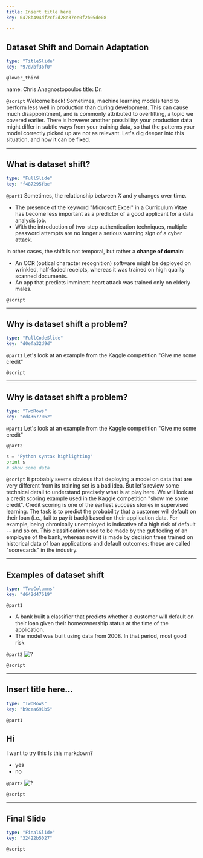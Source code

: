 ```yaml
---
title: Insert title here
key: 0478b494df2cf2d28e37ee0f2b05de08

---
```

## Dataset Shift and Domain Adaptation

```yaml
type: "TitleSlide"
key: "97d7bf3bf0"
```

`@lower_third`

name: Chris Anagnostopoulos
title: Dr.


`@script`
Welcome back! Sometimes, machine learning models tend to perform less well in production than during development. This can cause much disappointment, and is commonly attributed to overfitting, a topic we covered earlier. There is however another possibility: your production data might differ in subtle ways from your training data, so that the patterns your model correctly picked up are not as relevant. Let's dig deeper into this situation, and how it can be fixed.


---
## What is dataset shift? 

```yaml
type: "FullSlide"
key: "f487295fbe"
```

`@part1`
Sometimes, the relationship between $X$ and $y$ changes over **time**. 
- The presence of the keyword "Microsoft Excel" in a Curriculum Vitae has become less important as a predictor of a good applicant for a data analysis job.
- With the introduction of two-step authentication techniques, multiple password attempts are no longer a serious warning sign of a cyber attack.

In other cases, the shift is not temporal, but rather a **change of domain**: 

- An OCR (optical character recognition) software might be deployed on wrinkled, half-faded receipts, whereas it was trained on high quality scanned documents. 
- An app that predicts imminent heart attack was trained only on elderly males.


`@script`



---
## Why is dataset shift a problem?

```yaml
type: "FullCodeSlide"
key: "d0efa32d9d"
```

`@part1`
Let's look at an example from the Kaggle competition "Give me some credit"


`@script`



---
## Why is dataset shift a problem?

```yaml
type: "TwoRows"
key: "ed43677062"
```

`@part1`
Let's look at an example from the Kaggle competition "Give me some credit"


`@part2`
```python
s = "Python syntax highlighting"
print s
# show some data
```


`@script`
It probably seems obvious that deploying a model on data that are very different from its training set is a bad idea. But let's review some technical detail to understand precisely what is at play here. We will look at a credit scoring example used in the Kaggle competition "show me some credit". Credit scoring is one of the earliest success stories in supervised learning. The task is to predict the probability that a customer will default on their loan (i.e., fail to pay it back) based on their application data. For example, being chronically unemployed is indicative of a high risk of default -- and so on. This classification used to be made by the gut feeling of an employee of the bank, whereas now it is made by decision trees trained on historical data of loan applications and default outcomes: these are called "scorecards" in the industry.


---
## Examples of dataset shift

```yaml
type: "TwoColumns"
key: "d642d47619"
```

`@part1`
- A bank built a classifier that predicts whether a customer will default on their loan given their homeownership status at the time of the application.
- The model was built using data from 2008. In that period, most good risk


`@part2`
![?](https://assets.datacamp.com/production/repositories/3450/datasets/17278bb46167ec2cd9644304766935ebb3b52166/pxcF.png)


`@script`



---
## Insert title here...

```yaml
type: "TwoRows"
key: "b9cea691b5"
```

`@part1`
## Hi
I want to try this
Is this markdown? 

- yes
- no


`@part2`
![?](https://assets.datacamp.com/production/repositories/3450/datasets/17278bb46167ec2cd9644304766935ebb3b52166/pxcF.png)


`@script`



---
## Final Slide

```yaml
type: "FinalSlide"
key: "32422b5027"
```

`@script`


